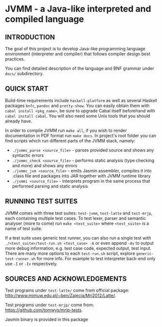 JVMM - a Java-like interpreted and compiled language
====================================================

INTRODUCTION
------------
The goal of this project is to develop Java-like programming language environment (interpreter and compiler) that
follows compiler design best practices.

You can find detailed description of the language and BNF grammar under `docs/` subdirectory.

QUICK START
-----------
Build-time requirements include `haskell-platform` as well as several Haskell packages `bnfc`, `pandoc` and
`pretty-show`.
You can easily obtain them with `cabal install <pkg_name>`, be sure to upgrade Cabal itself beforehand with `cabal
install cabal`.
You will also need some Unix tools that you should already have.

In order to compile JVMM run `make all`, if you wish to render documentation in PDF format run `make docs`.
In project's root folder you can find scripts which run different parts of the JVMM stack, namely:
+   `./jvmmc_parse <source_file>` - parses provided source and shows any syntactic errors
+   `./jvmmc_check <source_file>` - performs static analysis (type checking and more) and shows any errors
+   `./jvmmc_jvm <source_file>` - emits Jasmin assembler, compiles it into .class file and packages into JAR
    together with JVMM runtime library
+   `./jvmmi <source_file>` - interprets program in the same process that performed parsing and static analysis

RUNNING TEST SUITES
-------------------
JVMM comes with three test suites: `test-jvmm`, `test-latte` and `test-mrjp`, each containing multiple test cases.
To test lexer, parser and semantic analyser (more to come) run `make <test_suite>` where `<test_suite>` is a name of
test suite.

If a test suite uses generic test runner, you can also run a single test with `./<test_suite>/test-run.sh <test_case>
-A` or even append `-Av` to output more debug information, e.g. test case code, expected output, test input. There are
many more options to each `test-run.sh` script, explore `generic-test-runner.sh` for more info.
For example to test interpreter back-end only use `-I` or `-Iv` respectively.

SOURCES AND ACKNOWLEDGEMENTS
----------------------------
Test programs under `test-latte/` come from official package: http://www.mimuw.edu.pl/~ben/Zajecia/Mrj2012/Latte/.

Test programs under `test-mrjp/` come from: https://github.com/tomwys/mrjp-tests.

Jasmin binary is provided in this package
